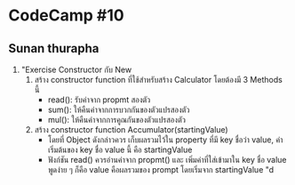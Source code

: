 # CodeCamp #10
## Sunan thurapha
1. "Exercise Constructor กับ New
    1. สร้าง constructor function ที่ใช้สำหรับสร้าง Calculator โดยต้องมี 3 Methods นี้
        - read(): รับค่าจาก propmt สองตัว
        - sum(): ให้คืนค่าจากการบวกกันของตัวแปรสองตัว
        - mul(): ให้คืนค่าจากการคูณกันของตัวแปรสองตัว
    2. สร้าง constructor function Accumulator(startingValue)
        - โดยที่ Object ดังกล่าวควร เก็บผลรวมไว้ใน property ที่มี key ชื่อว่า value, ค่าเริ่มต้นของ key ชื่อ value นี้ คือ startingValue
        - ฟังก์ชัน read() ควรอ่านค่าจาก propmt() และ เพิ่มค่าที่ใส่เข้ามาใน key ชื่อ value
        พูดง่าย ๆ ก็คือ value คือผลรวมของ prompt โดยเริ่มจาก startingValue
        "d